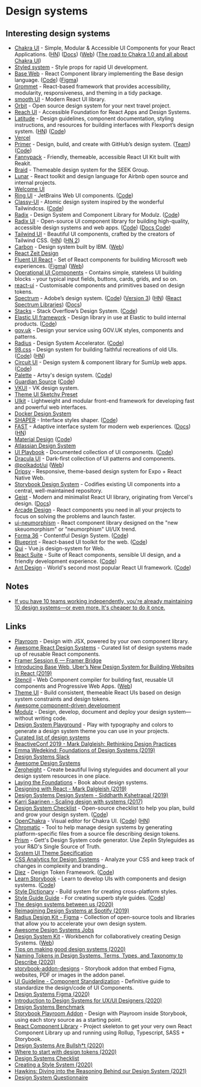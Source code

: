 # Design systems

## Interesting design systems

* [Chakra UI](https://github.com/chakra-ui/chakra-ui) - Simple, Modular & Accessible UI Components for your React Applications. \([HN](https://news.ycombinator.com/item?id=23511811)\) \([Docs](https://next.chakra-ui.com/docs/getting-started)\) \([Web](https://next.chakra-ui.com/)\) \([The road to Chakra 1.0 and all about Chakra UI](https://www.youtube.com/watch?v=eeODp2pdRdo)\)
* [Styled system](https://styled-system.com/) - Style props for rapid UI development.
* [Base Web](https://baseweb.design) - React Component library implementing the Base design language. \([Code](https://github.com/uber/baseweb)\) \([Figma](https://www.figma.com/c/file/805195278314519508)\)
* [Grommet](https://grommet.io) - React-based framework that provides accessibility, modularity, responsiveness, and theming in a tidy package.
* [smooth UI](https://github.com/smooth-code/smooth-ui) - Modern React UI library.
* [Orbit](https://orbit.kiwi/) - Open source design system for your next travel project.
* [Reach UI](https://github.com/reach/reach-ui) - Accessible Foundation for React Apps and Design Systems.
* [Latitude](https://www.flexport.com/design) - Design guidelines, component documentation, styling instructions, and resources for building interfaces with Flexport’s design system. \([HN](https://news.ycombinator.com/item?id=21461579)\) \([Code](https://github.com/flexport/latitude)\)
* [Vercel](https://vercel.com/design)
* [Primer](https://primer.style/) - Design, build, and create with GitHub’s design system. \([Team](https://primer.style/about/#team/)\) \([Code](https://github.com/primer/css)\)
* [Fannypack](https://github.com/fannypackui/fannypack) - Friendly, themeable, accessible React UI Kit built with Reakit.
* [Braid](https://github.com/seek-oss/braid-design-system) - Themeable design system for the SEEK Group.
* [Lunar](https://github.com/airbnb/lunar) - React toolkit and design language for Airbnb open source and internal projects.
* [Welcome UI](http://welcome-ui.com/)
* [Ring UI](https://jetbrains.github.io/ring-ui/master/index.html?path=/story/ring-ui-welcome--getting-started) - JetBrains Web UI components. \([Code](https://github.com/JetBrains/ring-ui)\)
* [Classy-UI](https://classy-ui.io/) - Atomic design system inspired by the wonderful Tailwindcss. \([Code](https://github.com/cerebral/classy-ui)\)
* [Radix](https://radix.modulz.app/docs/getting-started/) - Design System and Component Library for Modulz. \([Code](https://github.com/modulz/radix)\)
* [Radix UI](https://radix-ui.com/primitives/docs/overview/introduction) - Open-source UI component library for building high-quality, accessible design systems and web apps. \([Code](https://github.com/radix-ui/primitives)\) \([Docs Code](https://github.com/radix-ui/website)\)
* [Tailwind UI](https://tailwindui.com/) - Beautiful UI components, crafted by the creators of Tailwind CSS. \([HN](https://news.ycombinator.com/item?id=22422873)\) \([HN 2](https://news.ycombinator.com/item?id=22463769)\)
* [Carbon](https://github.com/carbon-design-system/carbon) - Design system built by IBM. \([Web](https://www.carbondesignsystem.com/)\)
* [React Zeit Design](https://github.com/zeit-ui/react)
* [Fluent UI React](https://github.com/microsoft/fluentui) - Set of React components for building Microsoft web experiences. \([Figma](https://www.figma.com/@microsoft)\) \([Web](https://www.microsoft.com/design/fluent/#/)\)
* [Operational UI Components](https://github.com/contiamo/operational-ui) - Contains simple, stateless UI building blocks - your typical input fields, buttons, cards, grids, and so on.
* [react-ui](https://github.com/siddharthkp/react-ui) - Customisable components and primitives based on design tokens.
* [Spectrum](https://spectrum.adobe.com/) - Adobe’s design system. \([Code](https://github.com/adobe/spectrum-css)\) \([Version 3](https://github.com/adobe-private/react-spectrum-v3)\) \([HN](https://news.ycombinator.com/item?id=23919509)\) \([React Spectrum Libraries](https://react-spectrum.adobe.com/)\) \([Docs](https://react-spectrum.adobe.com/react-aria/getting-started.html)\)
* [Stacks](https://stackoverflow.design/) - Stack Overflow’s Design System. \([Code](https://github.com/StackExchange/Stacks)\)
* [Elastic UI framework](https://elastic.github.io/eui/#/) - Design library in use at Elastic to build internal products. \([Code](https://github.com/elastic/eui)\)
* [gov.uk](https://design-system.service.gov.uk/) - Design your service using GOV.UK styles, components and patterns.
* [Radius](https://rangle.io/radius/) - Design System Accelerator. \([Code](https://github.com/rangle/radius)\)
* [98.css](https://jdan.github.io/98.css/) - Design system for building faithful recreations of old UIs. \([Code](https://github.com/jdan/98.css)\) \([HN](https://news.ycombinator.com/item?id=22940564)\)
* [Circuit UI](https://circuit.sumup.com/?path=/story/introduction-welcome--page) - Design system & component library for SumUp web apps. \([Code](https://github.com/sumup-oss/circuit-ui)\)
* [Palette](https://palette.artsy.net/) - Artsy's design system. \([Code](https://github.com/artsy/palette)\)
* [Guardian Source](https://theguardian.design/) \([Code](https://github.com/guardian/source)\)
* [VKUI](https://github.com/VKCOM/VKUI) - VK design system.
* [Theme UI Sketchy Preset](https://github.com/beerose/theme-ui-sketchy)
* [UIkit](https://github.com/uikit/uikit) - Lightweight and modular front-end framework for developing fast and powerful web interfaces.
* [Docker Design System](https://design.docker.com/)
* [SHAPER](https://hihayk.github.io/shaper/) - Interface styles shaper. \([Code](https://github.com/hihayk/shaper)\)
* [FAST](https://github.com/microsoft/fast) - Adaptive interface system for modern web experiences. \([Docs](https://www.fast.design/docs/introduction/)\) \([HN](https://news.ycombinator.com/item?id=24083260)\)
* [Material Design](https://material.io/) \([Code](https://github.com/material-components)\)
* [Atlassian Design System](https://atlassian.design/)
* [UI Playbook](https://uiplaybook.dev/) - Documented collection of UI components. \([Code](https://github.com/raunofreiberg/ui-playbook)\)
* [Dracula UI](https://draculatheme.com/ui) - Dark-first collection of UI patterns and components.
* [@polkadot/ui](https://github.com/polkadot-js/ui) \([Web](https://polkadot.js.org/ui/)\)
* [Dripsy](https://github.com/nandorojo/dripsy) - Responsive, theme-based design system for Expo + React Native Web.
* [Storybook Design System](https://github.com/storybookjs/design-system) - Codifies existing UI components into a central, well-maintained repository.
* [Geist](https://github.com/geist-org/react) - Modern and minimalist React UI library, originating from Vercel's design. \([Docs](https://react.geist-ui.dev/en-us/guide/introduction)\)
* [Arcade Design](https://arcade.design/) - React components you need in all your projects to focus on solving the problems and launch faster.
* [ui-neumorphism](https://github.com/AKAspanion/ui-neumorphism) - React component library designed on the "new skeuomorphism" or "neumorphism" UI/UX trend.
* [Forma 36](https://f36.contentful.com/) - Contentful Design System. \([Code](https://github.com/contentful/forma-36)\)
* [Blueprint](https://blueprintjs.com/) - React-based UI toolkit for the web. \([Code](https://github.com/palantir/blueprint)\)
* [Qui](https://github.com/Qvant-lab/qui) - Vue.js design-system for Web.
* [React Suite](https://rsuitejs.com/) - Suite of React components, sensible UI design, and a friendly development experience. \([Code](https://github.com/rsuite/rsuite)\)
* [Ant Design](https://ant.design/) - World's second most popular React UI framework. \([Code](https://github.com/ant-design/ant-design)\)

## Notes

* [If you have 10 teams working independently, you're already maintaining 10 design systems—or even more. It's cheaper to do it once.](https://twitter.com/markdalgleish/status/1336954195400802308)

## Links

* [Playroom](https://github.com/seek-oss/playroom) - Design with JSX, powered by your own component library.
* [Awesome React Design Systems](https://github.com/jbranchaud/awesome-react-design-systems) - Curated list of design systems made up of reusable React components.
* [Framer Session 6 — Framer Bridge](https://www.youtube.com/watch?v=WsKSDyxcK5Q)
* [Introducing Base Web, Uber’s New Design System for Building Websites in React \(2019\)](https://eng.uber.com/introducing-base-web/)
* [Stencil](https://github.com/ionic-team/stencil) - Web Component compiler for building fast, reusable UI components and Progressive Web Apps. \([Web](https://stenciljs.com/)\)
* [Theme UI](https://theme-ui.com/) - Build consistent, themeable React UIs based on design system constraints and design tokens.
* [Awesome component-driven development](https://github.com/component-driven/awesome-list)
* [Modulz](https://www.modulz.app/) - Design, develop, document and deploy your design system—without writing code.
* [Design System Playground](https://design-system-playground.netlify.com/) - Play with typography and colors to generate a design system theme you can use in your projects.
* [Curated list of design systems](https://github.com/miukimiu/design-systems)
* [ReactiveConf 2019 - Mark Dalgleish: Rethinking Design Practices](https://www.youtube.com/watch?v=jnV1u67_yVg)
* [Emma Wedekind: Foundations of Design Systems \(2019\)](https://www.youtube.com/watch?v=pXb2jA43A6k)
* [Design Systems Slack](https://design.systems/slack/)
* [Awesome Design Systems](https://github.com/alexpate/awesome-design-systems)
* [Zeroheight](https://zeroheight.com) - Create beautiful living styleguides and document all your design system resources in one place.
* [Laying the Foundations](https://designsystemfoundations.com/) - Book about design systems.
* [Designing with React - Mark Dalgleish \(2019\)](https://www.youtube.com/watch?v=orPcyJMJh7Y)
* [Design Systems Design System - Siddharth Kshetrapal \(2019\)](https://www.youtube.com/watch?v=gLE6lQU_mEU)
* [Karri Saarinen - Scaling design with systems \(2017\)](https://www.youtube.com/watch?v=TuLY1cYM57g)
* [Design System Checklist](https://designsystemchecklist.com/) - Open-source checklist to help you plan, build and grow your design system. \([Code](https://github.com/ardakaracizmeli/design-system-checklist)\)
* [OpenChakra](https://openchakra.app/) - Visual editor for Chakra UI. \([Code](https://github.com/premieroctet/openchakra)\) \([HN](https://news.ycombinator.com/item?id=22307270)\)
* [Chromatic](https://github.com/ui-js/chromatic) - Tool to help manage design systems by generating platform-specific files from a source file describing design tokens.
* [Prism](https://github.com/GettEngineering/Prism) - Gett's Design System code generator. Use Zeplin Styleguides as your R&D's Single Source of Truth.
* [System UI Theme Specification](https://github.com/system-ui/theme-specification)
* [CSS Analytics for Design Systems](https://www.projectwallace.com/) - Analyze your CSS and keep track of changes in complexity and branding..
* [Diez](https://diez.org/) - Design Token Framework. \([Code](https://github.com/diez/diez)\)
* [Learn Storybook](https://www.learnstorybook.com/) - Learn to develop UIs with components and design systems. \([Code](https://github.com/chromaui/learnstorybook-code)\)
* [Style Dictionary](https://github.com/amzn/style-dictionary) - Build system for creating cross-platform styles.
* [Style Guide Guide](http://bradfrost.github.io/style-guide-guide/) - For creating superb style guides. \([Code](https://github.com/bradfrost/style-guide-guide)\)
* [The design systems between us \(2020\)](https://ethanmarcotte.com/wrote/the-design-systems-between-us/)
* [Reimagining Design Systems at Spotify \(2019\)](https://spotify.design/article/reimagining-design-systems-at-spotify)
* [Radius Design Kit - Figma](https://www.figma.com/community/file/831997833675385869) - Collection of open-source tools and libraries that allow you to accelerate your own design system.
* [Awesome Design Systems Jobs](https://github.com/honzatmn/awesome-design-systems-jobs)
* [Design System Kit](https://github.com/rundsk/dsk) - Workbench for collaboratively creating Design Systems. \([Web](https://rundsk.com/)\)
* [Tips on making good design systems \(2020\)](https://twitter.com/_dte/status/1318222844434796544)
* [Naming Tokens in Design Systems. Terms, Types, and Taxonomy to Describe \(2020\)](https://medium.com/eightshapes-llc/naming-tokens-in-design-systems-9e86c7444676)
* [storybook-addon-designs](https://github.com/pocka/storybook-addon-designs) - Storybook addon that embed Figma, websites, PDF or images in the addon panel.
* [UI Guideline - Component Standardization](https://www.uiguideline.com/components) - Definitive guide to standardize the design/code of UI Components.
* [Design Systems Figma \(2020\)](https://designsystemsforfigma.com/blog/design-to-engineering-handoff)
* [Introduction to Design Systems for UX/UI Designers \(2020\)](https://hackernoon.com/introduction-to-design-systems-for-uxui-designers-f1223z7x)
* [Design Systems Benchmark](https://github.com/turolopezsanabria/Design-Systems)
* [Storybook Playroom Addon](https://github.com/rbardini/storybook-addon-playroom) - Design with Playroom inside Storybook, using each story source as a starting point.
* [React Component Library](https://github.com/HarveyD/react-component-library) - Project skeleton to get your very own React Component Library up and running using Rollup, Typescript, SASS + Storybook.
* [Design Systems Are Bullsh\*t \(2020\)](https://www.blogofpascal.com/post/design-systems-are-bullsh-t)
* [Where to start with design tokens \(2020\)](https://maecapozzi.com/where-to-start-with-design-tokens/)
* [Design Systems Checklist](https://maecapozzi.com/getting-started-with-design-systems-checklist)
* [Creating a Style System \(2020\)](https://jonquach.com/posts/creating-a-style-system)
* [Hawkins: Diving into the Reasoning Behind our Design System \(2021\)](https://netflixtechblog.com/hawkins-diving-into-the-reasoning-behind-our-design-system-964a7357547)
* [Design System Questionnaire](https://github.com/bradfrost/design-system-questionnaire)

